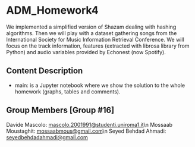 # ADM_Homework4

We implemented a simplified version of Shazam dealing with hashing algorithms.
Then we will play with a dataset gathering songs from the International Society for Music Information Retrieval Conference. We will focus on the track information, features (extracted with librosa library from Python) and audio variables provided by Echonest (now Spotify).

## Content Description
* main: is a Jupyter notebook where we show the solution to the whole homework (graphs, tables and comments).

## Group Members [Group #16]
Davide Mascolo: mascolo.2001991@studenti.uniroma1.it\n
Mossaab Moustaghit: mossaabmous@gmail.com\n
Seyed Behdad Ahmadi: seyedbehdadahmadi@gmail.com
